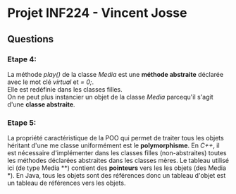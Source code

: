 # Projet INF224 - Vincent Josse

## Questions

### Etape 4:  
La méthode *play()* de la classe *Media* est une **méthode abstraite** déclarée avec le mot clé *virtual* et *= 0;*.    
Elle est redéfinie dans les classes filles.  
On ne peut plus instancier un objet de la classe *Media* parcequ'il s'agit d'une **classe abstraite**.  

### Etape 5:  
La propriété caractéristique de la POO qui permet de traiter tous les objets héritant d'une me classe uniformément est le  **polymorphisme**.
En *C++*, il est nécessaire d'implémenter dans les classes filles (non-abstraites) toutes les méthodes déclarées abstraites dans les classes mères. Le tableau utilisé ici (de type Media \*\*) contient des **pointeurs** vers les les objets (des Media \*). En Java, tous les objets sont des références donc un tableau d'objet est un tableau de références vers les objets.
